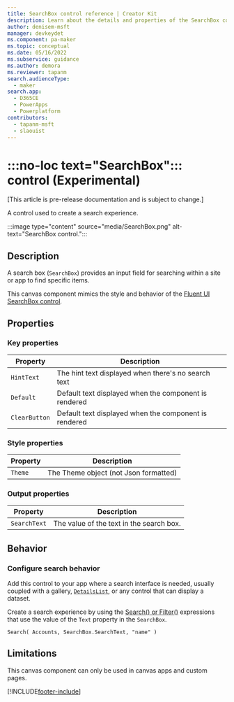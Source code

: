 ```yaml
---
title: SearchBox control reference | Creator Kit
description: Learn about the details and properties of the SearchBox control in the Creator Kit.
author: denisem-msft
manager: devkeydet
ms.component: pa-maker
ms.topic: conceptual
ms.date: 05/16/2022
ms.subservice: guidance
ms.author: demora
ms.reviewer: tapanm
search.audienceType: 
  - maker
search.app: 
  - D365CE
  - PowerApps
  - Powerplatform
contributors:
  - tapanm-msft
  - slaouist
---
```


# :::no-loc text="SearchBox"::: control (Experimental)

[This article is pre-release documentation and is subject to change.]

A control used to create a search experience.

:::image type="content" source="media/SearchBox.png" alt-text="SearchBox control.":::

## Description

A search box (`SearchBox`) provides an input field for searching within a site or app to find specific items.

This canvas component mimics the style and behavior of the [Fluent UI SearchBox control](https://developer.microsoft.com/fluentui#/controls/web/searchbox).

## Properties

### Key properties

| Property | Description |
| -------- | ----------- |
| `HintText` | The hint text displayed when there's no search text |
| `Default` | Default text displayed when the component is rendered |
| `ClearButton` | Default text displayed when the component is rendered |

### Style properties

| Property | Description |
| -------- | ----------- |
| `Theme` | The Theme object (not Json formatted) |

### Output properties

| Property | Description |
| -------- | ----------- |
| `SearchText` | The value of the text in the search box. |

## Behavior

### Configure search behavior

Add this control to your app where a search interface is needed, usually coupled with a gallery, [`DetailsList`](detailslist.md), or any control that can display a dataset.

Create a search experience by using the [Search() or Filter()](/power-apps/maker/canvas-apps/functions/function-filter-lookup) expressions that use the value of the `Text` property in the `SearchBox`.

```powerapps-dot
Search( Accounts, SearchBox.SearchText, "name" )
```

## Limitations

This canvas component can only be used in canvas apps and custom pages.

[!INCLUDE[footer-include](../../includes/footer-banner.md)]
